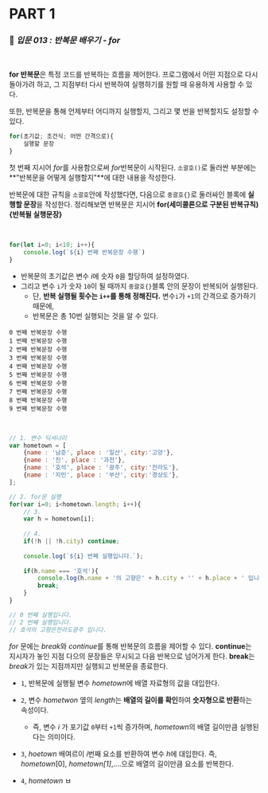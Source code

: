 # PART 1

###  :pencil: ***입문 013 :  반복문 배우기 - for***

<br>

**for 반복문**은 특정 코드를 반복하는 흐름을 제어한다. 프로그램에서 어떤 지점으로 다시 돌아가려 하고, 그 지점부터 다시 반복하여 실행하기를 원할 때 유용하게 사용할 수 있다.

또한, 반복문을 통해 언제부터 어디까지 실행할지, 그리고 몇 번을 반복할지도 설정할 수 있다. 

```javascript
for(초기값; 조건식; 어떤 간격으로){
    실행할 문장
}
```

첫 번째 지시어 *for*를 사용함으로써 *for*반복문이 시작된다. `소괄호()`로 둘러싼 부분에는 **"반복문을 어떻게 실행할지"**에 대한 내용을 작성한다. 

반복문에 대한 규칙을 `소괄호`안에 작성했다면, 다음으로 `중괄호{}`로 둘러싸인 블록에 **실행할 문장**을 작성한다. 정리해보면 반복문은 지시어 **for(세미콜론으로 구분된 반복규칙){반복될 실행문장}**

<br>

```javascript
for(let i=0; i<10; i++){
    console.log(`${i} 번째 반복문장 수행`)
}
```

- 반복문의 초기값은 변수 *i*에 숫자 `0`을 할당하여 설정하였다. 
- 그리고 변수 `i`가 숫자 `10`이 될 때까지 `중괄호{}`블록 안의 문장이 반복되어 실행된다.
  - 단, **반복 실행될 횟수는 `i++`를 통해 정해진다.** 변수`i`가 `+1`의 간격으로 증가하기 때문에, 
  - 반복문은 총 10번 실행되는 것을 알 수 있다.

```
0 번째 반복문장 수행
1 번째 반복문장 수행
2 번째 반복문장 수행
3 번째 반복문장 수행
4 번째 반복문장 수행
5 번째 반복문장 수행
6 번째 반복문장 수행
7 번째 반복문장 수행
8 번째 반복문장 수행
9 번째 반복문장 수행
```

<br>


```javascript
// 1. 변수 딕셔너리
var hometown = [
    {name : '남준', place : '일산', city:'고양'},
    {name : '진', place : '과천'},
    {name : '호석', place : '광주', city:'전라도'},
    {name : '지민', place : '부산', city:'경상도'},    
];

// 2. for문 실행
for(var i=0; i<hometown.length; i++){
    // 3. 
    var h = hometown[i];
    
    // 4.
    if(!h || !h.city) continue;
    
    console.log(`${i} 번째 실행입니다.`);
    
    if(h.name === '호석'){
        console.log(h.name + '의 고향은' + h.city + '' + h.place + ' 입니다. ');
        break;
    }
}

// 0 번째 실행입니다.
// 2 번째 실행입니다.
// 호석의 고향은전라도광주 입니다. 
```

*for* 문에는 *break*와 *continue*를 통해 반복문의 흐름을 제어할 수 있다. **continue**는 지시자가 놓인 지점 다으의 문장들은 무시되고 다음 반복으로 넘어가게 한다. **break**는 *break*가 있는 지점까지만 실행되고 반복문을 종료한다.

- `1`, 반복문에 실행될 변수 *hometown*에 배열 자료형의 값을 대입한다. 
- `2`, 변수 *hometwon* 옆의 *length*는 **배열의 길이를 확인**하여 **숫자형으로 반환**하는 속성이다.
  - 즉, 변수 *i* 가 포기값 `0`부터 `+1`씩 증가하며, *hometown*의 배열 길이만큼 실행된다는 의미이다.
- `3`, *hoetown* 배여르이 *i*번째 요소를 반환하여 변수 *h*에 대입한다. 즉, *hometown*[0], *hometown[1]*,....으로 배열의 길이만큼 요소를 반복한다.

- `4`, *hometown* ㅂ


